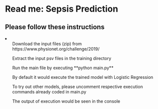 # Read me: Sepsis Prediction
## Please follow these instructions
<li>
<ul> Download the input files (zip) from https://www.physionet.org/challenge/2019/ </ul>
<ul> Extract the input psv files in the training directory </ul>
<ul> Run the main file by executing **python main.py**</ul>
<ul> By default it would execute the trained model with Logistic Regression </ul>
<ul> To try out other models, please uncomment respective execution commands already coded in main.py </ul>
<ul> The output of execution would be seen in the console</ul>
</li>
